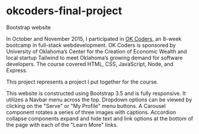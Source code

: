# okcoders-final-project
Bootstrap website

In October and November 2015, I participated in <a href="http:\\www.okcoders.com"> OK Coders</a>, an 8-week bootcamp in full-stack webdevelopment. OK Coders is sponsored by University of Oklahoma’s Center for the Creation of Economic Wealth and local startup Tailwind to meet Oklahoma’s growing demand for software developers. The course covered HTML, CSS, JavaScript, Node, and Express.

This project represents a project I put together for the course.

This website is constructed using Bootstrap 3.5 and is fully responsive. It utilizes a Navbar menu across the top. Dropdown options can be viewed by clicking on the "Serve" or "My Profile" menu buttons. A Carousel component rotates a series of three images with captions.  Accordion collapse components expand and hide text and link options at the bottom of the page with each of the "Learn More" links.
